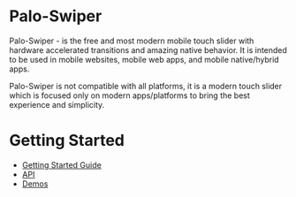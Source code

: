 Palo-Swiper
==========

Palo-Swiper - is the free and most modern mobile touch slider with hardware accelerated transitions and amazing native behavior. It is intended to be used in mobile websites, mobile web apps, and mobile native/hybrid apps.

Palo-Swiper is not compatible with all platforms, it is a modern touch slider which is focused only on modern apps/platforms to bring the best experience and simplicity.

# Getting Started
  * [Getting Started Guide](https://swiperjs.com/get-started/)
  * [API](https://swiperjs.com/swiper-api/)
  * [Demos](https://swiperjs.com/demos/)
